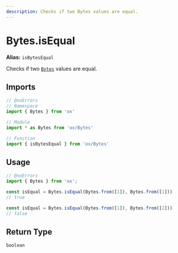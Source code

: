 ```yaml
---
description: Checks if two Bytes values are equal.
---
```


# Bytes.isEqual 

**Alias:** `isBytesEqual`

Checks if two [`Bytes`](/api/bytes) values are equal.

## Imports

```ts twoslash
// @noErrors
// Namespace 
import { Bytes } from 'ox'

// Module
import * as Bytes from 'ox/Bytes'

// Function
import { isBytesEqual } from 'ox/Bytes'
```

## Usage

```ts twoslash
// @noErrors
import { Bytes } from 'ox';

const isEqual = Bytes.isEqual(Bytes.from([1]), Bytes.from([1]))
// true

const isEqual = Bytes.isEqual(Bytes.from([1]), Bytes.from([2]))
// false
```

## Return Type

`boolean`

